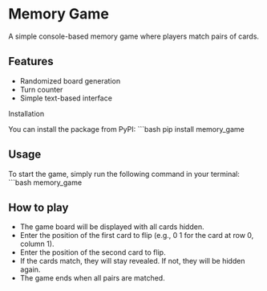 # Memory Game

A simple console-based memory game where players match pairs of cards.

## Features

- Randomized board generation
- Turn counter
- Simple text-based interface

 Installation

You can install the package from PyPI:
    ```bash
    pip install memory_game

## Usage
To start the game, simply run the following command in your terminal:
    ```bash
    memory_game

## How to play
- The game board will be displayed with all cards hidden.
- Enter the position of the first card to flip (e.g., 0 1 for the card at row 0, column 1).
- Enter the position of the second card to flip.
- If the cards match, they will stay revealed. If not, they will be hidden again.
- The game ends when all pairs are matched.